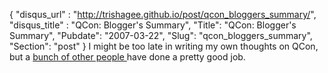 {
 "disqus_url" : "http://trishagee.github.io/post/qcon_bloggers_summary/",
 "disqus_title" : "QCon: Blogger's Summary",
 "Title": "QCon: Blogger's Summary",
 "Pubdate": "2007-03-22",
 "Slug": "qcon_bloggers_summary",
 "Section": "post"
}
I might be too late in writing my own thoughts on QCon, but a <a href="http://www.infoq.com/articles/qcon-2007-bloggers-summary">bunch of other people </a>have done a pretty good job.
